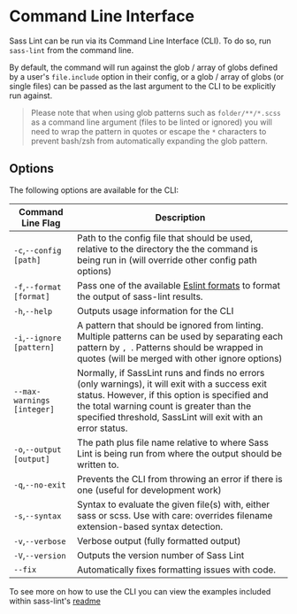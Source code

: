 # Command Line Interface

Sass Lint can be run via its Command Line Interface (CLI). To do so, run `sass-lint` from the command line.

By default, the command will run against the glob / array of globs defined by a user's `file.include` option in their config, or a glob / array of globs (or single files) can be passed as the last argument to the CLI to be explicitly run against.

> Please note that when using glob patterns such as `folder/**/*.scss` as a command line argument (files to be linted or ignored) you will need to wrap the pattern in quotes or escape the `*` characters to prevent bash/zsh from automatically expanding the glob pattern.

## Options

The following options are available for the CLI:

Command Line Flag        | Description
-------------------------|------------------------------------
`-c`,`--config [path]`    | Path to the config file that should be used, relative to the directory the the command is being run in (will override other config path options)
`-f`,`--format [format]`  | Pass one of the available [Eslint formats](https://github.com/eslint/eslint/tree/master/lib/formatters) to format the output of sass-lint results.
`-h`,`--help`             | Outputs usage information for the CLI
`-i`,`--ignore [pattern]` | A pattern that should be ignored from linting. Multiple patterns can be used by separating each pattern by `, `. Patterns should be wrapped in quotes (will be merged with other ignore options)
`--max-warnings [integer]`| Normally, if SassLint runs and finds no errors (only warnings), it will exit with a success exit status. However, if this option is specified and the total warning count is greater than the specified threshold, SassLint will exit with an error status.
`-o`,`--output [output]`  | The path plus file name relative to where Sass Lint is being run from where the output should be written to.
`-q`,`--no-exit`          | Prevents the CLI from throwing an error if there is one (useful for development work)
`-s`,`--syntax`           | Syntax to evaluate the given file(s) with, either sass or scss. Use with care: overrides filename extension-based syntax detection.
`-v`,`--verbose`          | Verbose output (fully formatted output)
`-V`,`--version`          | Outputs the version number of Sass Lint
`--fix`                   | Automatically fixes formatting issues with code.

To see more on how to use the CLI you can view the examples included within sass-lint's [readme](https://github.com/sasstools/sass-lint/blob/develop/README.md#cli)

